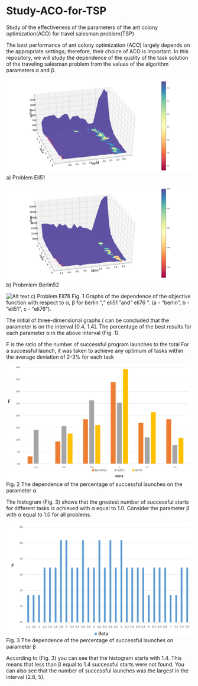 # Study-ACO-for-TSP
Study of the effectiveness of the parameters of the ant colony optimization(ACO) for travel salesman problem(TSP)

The best performance of ant colony optimization (ACO) largely depends on the appropriate settings; therefore, their choice of ACO is important. In this repository, we will study the dependence of the quality of the task solution of the traveling salesman problem from the values of the algorithm parameters α and β.

  
![Alt text](https://github.com/AiGaf1/Study-ACO-for-TSP/blob/master/Research/Eil51.png)
  a) Problem Eil51

  
![Alt text](https://github.com/AiGaf1/Study-ACO-for-TSP/blob/master/Research/berlin52.png)
  b) Probmlem Berlin52
  
  
![Alt text](https://github.com/AiGaf1/Study-ACO-for-TSP/blob/master/Research/eil76.png)
  c) Problem Eil76
  Fig. 1 Graphs of the dependence of the objective function with respect to α, β for berlin ”,“ eli51 ”and“ eli76 ”.
                                  (a - “berlin”, b - “eli51”, c - “eli76”).
  
The initial of three-dimensional graphs ( can be concluded that the parameter is on the interval [0.4, 1.4]. The percentage of the best results for each parameter α in the above interval (Fig. 1).

F is the ratio of the number of successful program launches to the total
For a successful launch, it was taken to achieve any optimum of tasks within the average deviation of 2-3% for each task


![Alt text](https://github.com/AiGaf1/Study-ACO-for-TSP/blob/master/Research/diagram.png)
  Fig. 2 The dependence of the percentage of successful launches on the parameter α 

The histogram (Fig. 3) shows that the greatest number of successful starts for different tasks is achieved with α equal to 1.0.
Consider the parameter β with α equal to 1.0 for all problems.

![Alt text](https://github.com/AiGaf1/Study-ACO-for-TSP/blob/master/Research/diagram1.png)
  Fig. 3 The dependence of the percentage of successful launches on parameter β
  
  According to (Fig. 3) you can see that the histogram starts with 1.4. This means that less than β equal to 1.4 successful starts were not found. You can also see that the number of successful launches was the largest in the interval [2.8, 5].
 
